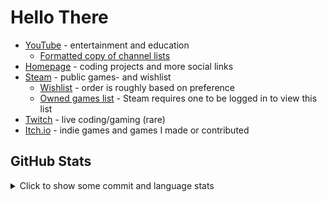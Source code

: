 # Hello There

- [YouTube](https://www.youtube.com/@MAZ01001 "youtube.com/@MAZ01001") - entertainment and education
  - [Formatted copy of channel lists](./maz_youtube_channel_lists.md "Open file: MAZ YouTube channel lists")
- [Homepage](https://maz01001.github.io/ "MAZ01001.github.io") - coding projects and more social links
- [Steam](http://steamcommunity.com/id/MAZ01001 "Steam/MAZ01001") - public games- and wishlist
  - [Wishlist](https://store.steampowered.com/wishlist/id/MAZ01001/#sort=order "Steam wishlist MAZ01001") - order is roughly based on preference
  - [Owned games list](https://steamcommunity.com/id/MAZ01001/games/?tab=all "Steam MAZ01001 owned games list") - Steam requires one to be logged in to view this list
- [Twitch](https://www.twitch.tv/maz01001 "Twitch.tv/MAZ01001") - live coding/gaming (rare)
- [Itch.io](https://maz01001.itch.io/ "MAZ01001.itch.io") - indie games and games I made or contributed

## GitHub Stats

<details closed><summary>Click to show some commit and language stats</summary>

>
> [!NOTE]\
> JavaScript and CSS within HTML files count towards HTML, \
> also there's a lot of Shaderlab and HLSL I haven't written myself (from Unity projects).
>
> A large spike in commits might be a game jam.
>

[![stats commits](http://github-profile-summary-cards.vercel.app/api/cards/profile-details?username=maz01001&theme=transparent)](https://github.com/vn7n24fzkq/github-profile-summary-cards "click to get your own stats")
[![stats languages](https://github-readme-stats.vercel.app/api/top-langs/?username=maz01001&cache_secods=86400&hide_border=true&langs_count=20&layout=compact&theme=transparent)](https://github.com/anuraghazra/github-readme-stats "click to get your own stats")
[![stats rank](https://github-readme-stats.vercel.app/api?username=maz01001&cache_secods=86400&hide_border=true&count_private=true&show_icons=true&theme=transparent&rank_icon=percentile)](https://github.com/anuraghazra/github-readme-stats "click to get your own stats")
[![stats times](http://github-profile-summary-cards.vercel.app/api/cards/productive-time?username=maz01001&theme=transparent&utcOffset=1)](https://github.com/vn7n24fzkq/github-profile-summary-cards "click to get your own stats")
[![GitHub Streak](https://streak-stats.demolab.com?user=MAZ01001&theme=transparent&hide_border=true&date_format=j%20M%5B%20Y%5D&mode=weekly)](https://git.io/streak-stats "click to get your own stats")

</details>
